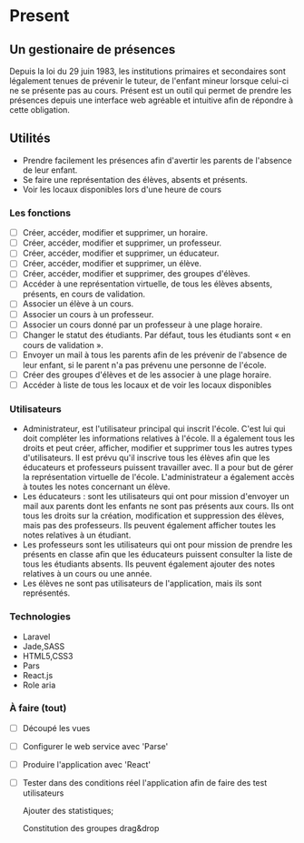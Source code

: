 # Present
## Un gestionaire de présences
Depuis la loi du 29 juin 1983, les institutions primaires et secondaires sont légalement tenues de prévenir le tuteur, de l'enfant mineur lorsque celui-ci ne se présente pas au cours. Présent est un outil qui permet de prendre les présences depuis une interface web agréable et intuitive afin de répondre à cette obligation.

## Utilités
- Prendre facilement les présences afin d'avertir les parents de l'absence de leur enfant.
- Se faire une représentation des élèves, absents et présents.
- Voir les locaux disponibles lors d'une heure de cours

### Les fonctions
- [ ] Créer, accéder, modifier et supprimer, un horaire.
- [ ] Créer, accéder, modifier et supprimer, un professeur.
- [ ] Créer, accéder, modifier et supprimer, un éducateur.
- [ ] Créer, accéder, modifier et supprimer, un élève.
- [ ] Créer, accéder, modifier et supprimer, des groupes d'élèves.
- [ ] Accéder à une représentation virtuelle, de tous les élèves absents, présents, en cours de validation.
- [ ] Associer un élève à un cours.
- [ ] Associer un cours à un professeur.
- [ ] Associer un cours donné par un professeur à une plage horaire.
- [ ] Changer le statut des étudiants. Par défaut, tous les étudiants sont « en cours de validation ».
- [ ] Envoyer un mail à tous les parents afin de les prévenir de l'absence de leur enfant, si le parent n'a pas prévenu une personne de l'école.
- [ ] Créer des groupes d'élèves et de les associer à une plage horaire.
- [ ] Accéder à liste de tous les locaux et de voir les locaux disponibles

### Utilisateurs
- Administrateur, est l'utilisateur principal qui inscrit l'école. C'est lui qui doit compléter les informations relatives à l'école. Il a également tous les droits et peut créer, afficher, modifier et supprimer tous les autres types d'utilisateurs. Il est prévu qu'il inscrive tous les élèves afin que les éducateurs et professeurs puissent travailler avec. Il a pour but de gérer la représentation virtuelle de l'école. L'administrateur a également accès à toutes les notes concernant un élève.
- Les éducateurs : sont les utilisateurs qui ont pour mission d'envoyer un mail aux parents dont les enfants ne sont pas présents aux cours. Ils ont tous les droits sur la création, modification et suppression des élèves, mais pas des professeurs. Ils peuvent également afficher toutes les notes relatives à un étudiant.
- Les professeurs sont les utilisateurs qui ont pour mission de prendre les présents en classe afin que les éducateurs puissent consulter la liste de tous les étudiants absents. Ils peuvent également ajouter des notes relatives à un cours ou une année.
- Les élèves ne sont pas utilisateurs de l'application, mais ils sont représentés.

### Technologies
- Laravel
- Jade,SASS
- HTML5,CSS3
- Pars
- React.js
- Role aria

### À faire (tout)
- [ ] Découpé les vues
- [ ] Configurer le web service avec 'Parse'
- [ ] Produire l'application avec 'React'
- [ ] Tester dans des conditions réel l'application afin de faire des test utilisateurs

    Ajouter des statistiques;

    Constitution des groupes drag&drop
